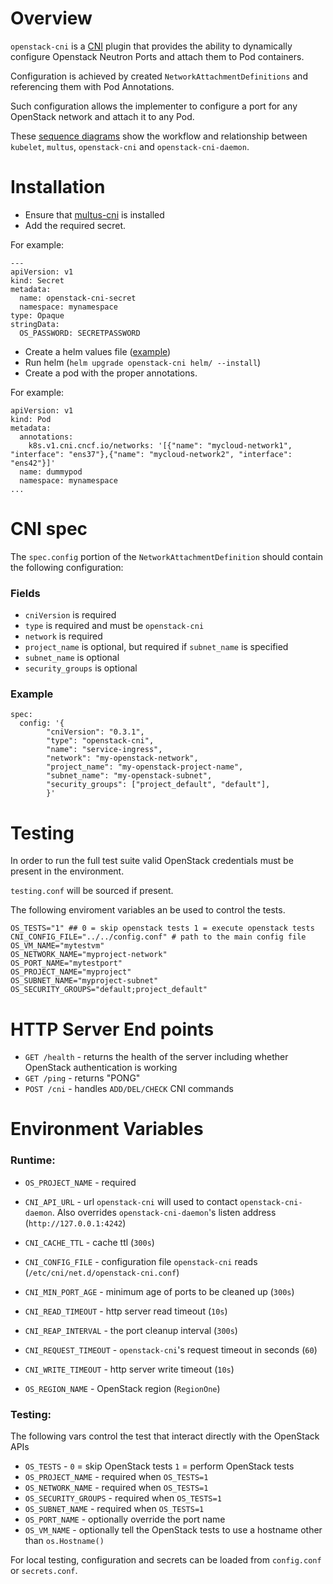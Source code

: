 # Overview

`openstack-cni` is a [CNI](https://github.com/containernetworking/cni) plugin that provides the ability to dynamically configure Openstack Neutron Ports and attach them to Pod containers. 

Configuration is achieved by created `NetworkAttachmentDefinitions` and referencing them with Pod Annotations.

Such configuration allows the implementer to configure a port for any OpenStack network and attach it to any Pod.


These [sequence diagrams](docs/diagrams.md) show the workflow and relationship between `kubelet`, `multus`, `openstack-cni` and `openstack-cni-daemon`.

# Installation

* Ensure that [multus-cni](https://github.com/k8snetworkplumbingwg/multus-cni/blob/master/README.md) is installed
* Add the required secret.

For example:
```
---
apiVersion: v1
kind: Secret
metadata:
  name: openstack-cni-secret
  namespace: mynamespace
type: Opaque
stringData:
  OS_PASSWORD: SECRETPASSWORD
```
* Create a helm values file ([example](helm/example-values.yaml))
* Run helm (`helm upgrade openstack-cni helm/ --install`)
* Create a pod with the proper annotations.

For example:
```
apiVersion: v1
kind: Pod
metadata:
  annotations:
    k8s.v1.cni.cncf.io/networks: '[{"name": "mycloud-network1", "interface": "ens37"},{"name": "mycloud-network2", "interface": "ens42"}]'
  name: dummypod
  namespace: mynamespace
...
```

# CNI spec

The `spec.config` portion of the `NetworkAttachmentDefinition` should contain the following configuration:

### Fields
* `cniVersion` is required
* `type` is required and must be `openstack-cni`
* `network` is required
* `project_name` is optional, but required if `subnet_name` is specified
* `subnet_name` is optional
* `security_groups` is optional

### Example
```
spec:
  config: '{
        "cniVersion": "0.3.1",
        "type": "openstack-cni",
        "name": "service-ingress",
        "network": "my-openstack-network",
        "project_name": "my-openstack-project-name",
        "subnet_name": "my-openstack-subnet",
        "security_groups": ["project_default", "default"],
        }'
```

# Testing

In order to run the full test suite valid OpenStack credentials must be present in the environment.

`testing.conf` will be sourced if present.

The following enviroment variables an be used to control the tests.

```
OS_TESTS="1" ## 0 = skip openstack tests 1 = execute openstack tests
CNI_CONFIG_FILE="../../config.conf" # path to the main config file
OS_VM_NAME="mytestvm"
OS_NETWORK_NAME="myproject-network"
OS_PORT_NAME="mytestport"
OS_PROJECT_NAME="myproject"
OS_SUBNET_NAME="myproject-subnet"
OS_SECURITY_GROUPS="default;project_default"
```

# HTTP Server End points

* `GET /health` - returns the health of the server including whether OpenStack authentication is working
* `GET /ping` - returns "PONG"
* `POST /cni` - handles `ADD/DEL/CHECK` CNI commands

# Environment Variables
### Runtime:
* `OS_PROJECT_NAME` - required

* `CNI_API_URL` - url `openstack-cni` will used to contact `openstack-cni-daemon`.  Also overrides `openstack-cni-daemon`'s listen address (`http://127.0.0.1:4242`)
* `CNI_CACHE_TTL` - cache ttl (`300s`)
* `CNI_CONFIG_FILE` - configuration file `openstack-cni` reads (`/etc/cni/net.d/openstack-cni.conf`)
* `CNI_MIN_PORT_AGE` - minimum age of ports to be cleaned up (`300s`)
* `CNI_READ_TIMEOUT` - http server read timeout (`10s`)
* `CNI_REAP_INTERVAL` - the port cleanup interval (`300s`)
* `CNI_REQUEST_TIMEOUT` - `openstack-cni`'s request timeout in seconds (`60`)
* `CNI_WRITE_TIMEOUT` - http server write timeout (`10s`)
* `OS_REGION_NAME` - OpenStack region (`RegionOne`)

### Testing:
The following vars control the test that interact directly with the OpenStack APIs
* `OS_TESTS` - `0` = skip OpenStack tests `1` = perform OpenStack tests
* `OS_PROJECT_NAME` - required when `OS_TESTS=1`
* `OS_NETWORK_NAME` - required when `OS_TESTS=1`
* `OS_SECURITY_GROUPS` - required when `OS_TESTS=1`
* `OS_SUBNET_NAME` - required when `OS_TESTS=1`
* `OS_PORT_NAME` - optionally override the port name
* `OS_VM_NAME` - optionally tell the OpenStack tests to use a hostname other than `os.Hostname()`


For local testing, configuration and secrets can be loaded from `config.conf` or `secrets.conf`.
